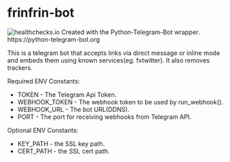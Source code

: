 # frinfrin-bot
<img src="https://healthchecks.io/badge/23227592-d434-4fe4-9fb2-c9a4e7/H_EPQhcZ-2.svg" alt="healthchecks.io">
Created with the Python-Telegram-Bot wrapper. https://python-telegram-bot.org

This is a telegram bot that accepts links via direct message or inline mode and embeds them using known services(eg. fxtwitter). It also removes trackers.

Required ENV Constants:
- TOKEN - The Telegram Api Token.
- WEBHOOK_TOKEN - The webhook token to be used by run_webhook().
- WEBHOOK_URL - The bot URL(DDNS).
- PORT - The port for receiving webhooks from Telegram API.

Optional ENV Constants:
- KEY_PATH - the SSL key path.
- CERT_PATH - the SSL cert path.
